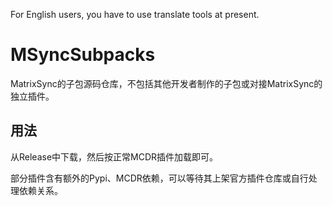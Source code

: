 For English users, you have to use translate tools at present.

# MSyncSubpacks
MatrixSync的子包源码仓库，不包括其他开发者制作的子包或对接MatrixSync的独立插件。

## 用法
从Release中下载，然后按正常MCDR插件加载即可。

部分插件含有额外的Pypi、MCDR依赖，可以等待其上架官方插件仓库或自行处理依赖关系。
